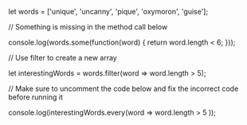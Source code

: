 let words = ['unique', 'uncanny', 'pique', 'oxymoron', 'guise'];

// Something is missing in the method call below

console.log(words.some(function(word) {
  return word.length < 6;
}));

// Use filter to create a new array

let interestingWords = words.filter(word => word.length > 5);

// Make sure to uncomment the code below and fix the incorrect code before running it

console.log(interestingWords.every(word =>  word.length > 5 ));
